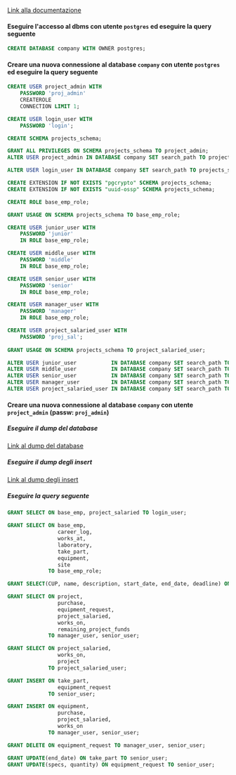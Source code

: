 [Link alla documentazione](https://github.com/roberto-ingenito/progetto_OO_BD/raw/main/basi_di_dati/documentazione.pdf)

#### Eseguire l'accesso al dbms con utente `postgres` ed eseguire la query seguente
```sql
CREATE DATABASE company WITH OWNER postgres;
```

#### Creare una nuova connessione al database `company` con utente `postgres` ed eseguire la query seguente
```sql
CREATE USER project_admin WITH 
    PASSWORD 'proj_admin'
    CREATEROLE
    CONNECTION LIMIT 1;

CREATE USER login_user WITH
	PASSWORD 'login';

CREATE SCHEMA projects_schema;

GRANT ALL PRIVILEGES ON SCHEMA projects_schema TO project_admin;
ALTER USER project_admin IN DATABASE company SET search_path TO projects_schema;

ALTER USER login_user IN DATABASE company SET search_path TO projects_schema;

CREATE EXTENSION IF NOT EXISTS "pgcrypto" SCHEMA projects_schema;
CREATE EXTENSION IF NOT EXISTS "uuid-ossp" SCHEMA projects_schema;

CREATE ROLE base_emp_role;

GRANT USAGE ON SCHEMA projects_schema TO base_emp_role;

CREATE USER junior_user WITH 
	PASSWORD 'junior'
	IN ROLE base_emp_role;

CREATE USER middle_user WITH
	PASSWORD 'middle'
	IN ROLE base_emp_role;

CREATE USER senior_user WITH
	PASSWORD 'senior'
	IN ROLE base_emp_role;

CREATE USER manager_user WITH
	PASSWORD 'manager'
	IN ROLE base_emp_role;

CREATE USER project_salaried_user WITH
	PASSWORD 'proj_sal';
	
GRANT USAGE ON SCHEMA projects_schema TO project_salaried_user;

ALTER USER junior_user  		 IN DATABASE company SET search_path TO projects_schema;
ALTER USER middle_user  		 IN DATABASE company SET search_path TO projects_schema;
ALTER USER senior_user  		 IN DATABASE company SET search_path TO projects_schema;
ALTER USER manager_user 		 IN DATABASE company SET search_path TO projects_schema;
ALTER USER project_salaried_user IN DATABASE company SET search_path TO projects_schema;
```

#### Creare una nuova connessione al database `company` con utente `project_admin` (passw: `proj_admin`)
##### Eseguire il dump del database
[Link al dump del database](https://github.com/roberto-ingenito/progetto_OO_BD/blob/main/basi_di_dati/dump_database.sql)
##### Eseguire il dump degli insert
[Link al dump degli insert](https://github.com/roberto-ingenito/progetto_OO_BD/blob/main/basi_di_dati/dump_insert.sql)
##### Eseguire la query seguente
```sql
GRANT SELECT ON base_emp, project_salaried TO login_user;

GRANT SELECT ON base_emp, 
                career_log, 
                works_at, 
                laboratory, 
                take_part, 
                equipment, 
                site 
             TO base_emp_role;

GRANT SELECT(CUP, name, description, start_date, end_date, deadline) ON project TO base_emp_role;

GRANT SELECT ON project, 
                purchase, 
                equipment_request, 
                project_salaried, 
                works_on,
                remaining_project_funds
             TO manager_user, senior_user;

GRANT SELECT ON project_salaried,
                works_on,
                project
             TO project_salaried_user;

GRANT INSERT ON take_part,
                equipment_request
             TO senior_user; 

GRANT INSERT ON equipment, 
                purchase, 
                project_salaried, 
                works_on 
             TO manager_user, senior_user;

GRANT DELETE ON equipment_request TO manager_user, senior_user;

GRANT UPDATE(end_date) ON take_part TO senior_user;
GRANT UPDATE(specs, quantity) ON equipment_request TO senior_user;
```

